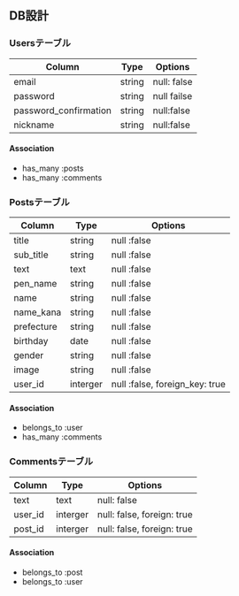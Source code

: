 ## DB設計

### Usersテーブル
|Column|Type|Options|
|------|----|-------|
|email|string|null: false|
|password|string|null failse|
|password_confirmation|string|null:false|
|nickname|string|null:false|
#### Association
- has_many :posts
- has_many :comments


### Postsテーブル
|Column|Type|Options|
|------|----|-------|
|title|string|null :false|
|sub_title|string|null :false|
|text|text|null :false|
|pen_name|string|null :false|
|name|string|null :false|
|name_kana|string|null :false|
|prefecture|string|null :false|
|birthday|date|null :false|
|gender|string|null :false|
|image|string|null :false|
|user_id|interger|null :false, foreign_key: true|
#### Association
- belongs_to :user
- has_many :comments

### Commentsテーブル
|Column|Type|Options|
|------|----|-------|
|text|text|null: false|
|user_id|interger|null: false, foreign: true|
|post_id|interger|null: false, foreign: true|
#### Association
- belongs_to :post
- belongs_to :user







